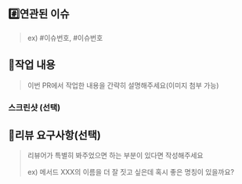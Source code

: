 <!-- 요청에 맞는 이모지를 골라, 제목과 함께 달아주세요! -->
<!--
🎨	코드의 형식 / 구조를 개선 할 때
📰	새 파일을 만들 때
📝	사소한 코드 또는 언어를 변경할 때
🐎	성능을 향상시킬 때
📚	문서를 쓸 때
🐛	버그 reporting할 때, @FIXME 주석 태그 삽입
🚑	버그를 고칠 때
🔥	코드 또는 파일 제거할 때 , @CHANGED주석 태그와 함께
🚜	파일 구조를 변경할 때 . 🎨과 함께 사용
🔨	코드를 리팩토링 할 때
💄	UI / style 개선시
♿️	접근성을 향상시킬 때
🚧	WIP (진행중인 작업)에 커밋, @REVIEW주석 태그와 함께 사용
💎	New Release
🔖	버전 태그
✨	새로운 기능을 소개 할 때
⚡️	도입 할 때 이전 버전과 호환되지 않는 특징, @CHANGED주석 태그 사용
💡	새로운 아이디어, @IDEA주석 태그
🚀	배포 / 개발 작업 과 관련된 모든 것
-->

## #️⃣연관된 이슈

> ex) #이슈번호, #이슈번호

## 📝작업 내용

> 이번 PR에서 작업한 내용을 간략히 설명해주세요(이미지 첨부 가능)

### 스크린샷 (선택)

## 💬리뷰 요구사항(선택)

> 리뷰어가 특별히 봐주었으면 하는 부분이 있다면 작성해주세요
>
> ex) 메서드 XXX의 이름을 더 잘 짓고 싶은데 혹시 좋은 명칭이 있을까요?
